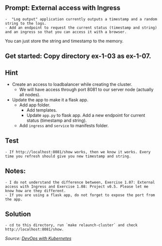 ## Prompt: External access with Ingress
    -  "Log output" application currently outputs a timestamp and a random string to the logs.
    - Add an endpoint to request the current status (timestamp and string) and an ingress so that you can access it with a browser.

You can just store the string and timestamp to the memory.
## Get started: Copy directory ex-1-03 as ex-1-07.
## Hint
- Create an access to loadbalancer while creating the cluster.
    - We will have access through port 8081 to our server node (actually all nodes).
- Update the app to make it a flask app.
    - Add app folder.
        - Add templates.
        - Update `app.py` to flask app. Add a new endpoint for current status (timestamp and string).
    - Add `ingress` and `service` to manifests folder.

## Test
    - If http://localhost:8081/show works, then we know it works. Every time you refresh should give you new timestamp and string.

## Notes:
    - I do not understand the difference between, Exercise 1.07: External access with Ingress and Exercise 1.08: Project v0.5. Please let me know how are they different.
    - If you are using a flask app, do not forget to expose the port from the app.

## Solution
    - cd to this directory, run `make relaunch-cluster` and check http://localhost:8081/show.

<i>Source: [DevOps with Kubernetes](https://devopswithkubernetes.com/part-1/3-introduction-to-networking)</i>